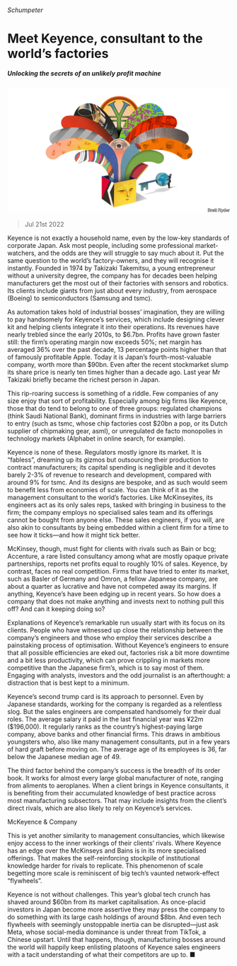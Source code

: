 ###### Schumpeter

# Meet Keyence, consultant to the world’s factories 

##### Unlocking the secrets of an unlikely profit machine 

![image](images/20220723_WBD000.jpg) 

> Jul 21st 2022 

Keyence is not exactly a household name, even by the low-key standards of corporate Japan. Ask most people, including some professional market-watchers, and the odds are they will struggle to say much about it. Put the same question to the world’s factory-owners, and they will recognise it instantly. Founded in 1974 by Takizaki Takemitsu, a young entrepreneur without a university degree, the company has for decades been helping manufacturers get the most out of their factories with sensors and robotics. Its clients include giants from just about every industry, from aerospace (Boeing) to semiconductors (Samsung and tsmc). 

As automation takes hold of industrial bosses’ imagination, they are willing to pay handsomely for Keyence’s services, which include designing clever kit and helping clients integrate it into their operations. Its revenues have nearly trebled since the early 2010s, to $6.7bn. Profits have grown faster still: the firm’s operating margin now exceeds 50%; net margin has averaged 36% over the past decade, 13 percentage points higher than that of famously profitable Apple. Today it is Japan’s fourth-most-valuable company, worth more than $90bn. Even after the recent stockmarket slump its share price is nearly ten times higher than a decade ago. Last year Mr Takizaki briefly became the richest person in Japan. 

This rip-roaring success is something of a riddle. Few companies of any size enjoy that sort of profitability. Especially among big firms like Keyence, those that do tend to belong to one of three groups: regulated champions (think Saudi National Bank), dominant firms in industries with large barriers to entry (such as tsmc, whose chip factories cost $20bn a pop, or its Dutch supplier of chipmaking gear, asml), or unregulated de facto monopolies in technology markets (Alphabet in online search, for example). 

Keyence is none of these. Regulators mostly ignore its market. It is “fabless”, dreaming up its gizmos but outsourcing their production to contract manufacturers; its capital spending is negligible and it devotes barely 2-3% of revenue to research and development, compared with around 9% for tsmc. And its designs are bespoke, and as such would seem to benefit less from economies of scale. You can think of it as the management consultant to the world’s factories. Like McKinseyites, its engineers act as its only sales reps, tasked with bringing in business to the firm; the company employs no specialised sales team and its offerings cannot be bought from anyone else. These sales engineers, if you will, are also akin to consultants by being embedded within a client firm for a time to see how it ticks—and how it might tick better. 

McKinsey, though, must fight for clients with rivals such as Bain or bcg; Accenture, a rare listed consultancy among what are mostly opaque private partnerships, reports net profits equal to roughly 10% of sales. Keyence, by contrast, faces no real competition. Firms that have tried to enter its market, such as Basler of Germany and Omron, a fellow Japanese company, are about a quarter as lucrative and have not competed away its margins. If anything, Keyence’s have been edging up in recent years. So how does a company that does not make anything and invests next to nothing pull this off? And can it keeping doing so?

Explanations of Keyence’s remarkable run usually start with its focus on its clients. People who have witnessed up close the relationship between the company’s engineers and those who employ their services describe a painstaking process of optimisation. Without Keyence’s engineers to ensure that all possible efficiencies are eked out, factories risk a bit more downtime and a bit less productivity, which can prove crippling in markets more competitive than the Japanese firm’s, which is to say most of them. Engaging with analysts, investors and the odd journalist is an afterthought: a distraction that is best kept to a minimum. 

Keyence’s second trump card is its approach to personnel. Even by Japanese standards, working for the company is regarded as a relentless slog. But the sales engineers are compensated handsomely for their dual roles. The average salary it paid in the last financial year was ¥22m ($196,000). It regularly ranks as the country’s highest-paying large company, above banks and other financial firms. This draws in ambitious youngsters who, also like many management consultants, put in a few years of hard graft before moving on. The average age of its employees is 36, far below the Japanese median age of 49. 

The third factor behind the company’s success is the breadth of its order book. It works for almost every large global manufacturer of note, ranging from aliments to aeroplanes. When a client brings in Keyence consultants, it is benefiting from their accumulated knowledge of best practice across most manufacturing subsectors. That may include insights from the client’s direct rivals, which are also likely to rely on Keyence’s services. 

McKeyence &amp; Company

This is yet another similarity to management consultancies, which likewise enjoy access to the inner workings of their clients’ rivals. Where Keyence has an edge over the McKinseys and Bains is in its more specialised offerings. That makes the self-reinforcing stockpile of institutional knowledge harder for rivals to replicate. This phenomenon of scale begetting more scale is reminiscent of big tech’s vaunted network-effect “flywheels”. 

Keyence is not without challenges. This year’s global tech crunch has shaved around $60bn from its market capitalisation. As once-placid investors in Japan become more assertive they may press the company to do something with its large cash holdings of around $8bn. And even tech flywheels with seemingly unstoppable inertia can be disrupted—just ask Meta, whose social-media dominance is under threat from TikTok, a Chinese upstart. Until that happens, though, manufacturing bosses around the world will happily keep enlisting platoons of Keyence sales engineers with a tacit understanding of what their competitors are up to. ■





 

